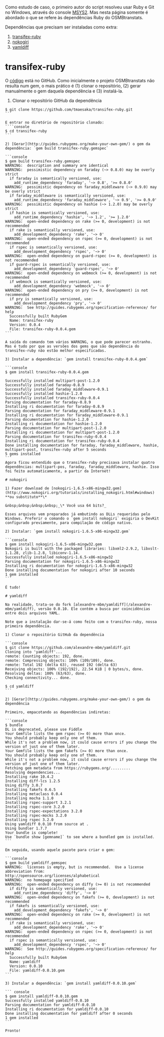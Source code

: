 Como estudo de caso, o primeiro autor do script resolveu usar Ruby e Git no Windows, através do console [MSYS2](http://msys2.github.io). Mas nesta página somente é abordado o que se refere às dependências Ruby do OSMBtranstats.

Dependências que precisam ser instaladas como extra:

1. [transifex-ruby](#transifex-ruby)
1. [nokogiri](#nokogiri)
1. [yamldiff](#yamldiff)

# transifex-ruby

O [código](https://github.com/tmaesaka/transifex-ruby) está no GitHub. Como inicialmente o projeto  OSMBtranstats não resulta num gem, o mais prático é (1) clonar o repositório, (2) gerar manualmente o gem daquela dependência e (3) instalá-la.

1) Clonar o repositório GitHub da dependência

````console
$ git clone https://github.com/tmaesaka/transifex-ruby.git
```

E entrar no diretório de repositório clonado:
````console
$ cd transifex-ruby
```

2) [Gerar](http://guides.rubygems.org/make-your-own-gem/) o gem da dependência: `gem build transifex-ruby.gemspec`

```console
$ gem build transifex-ruby.gemspec
WARNING:  description and summary are identical
WARNING:  pessimistic dependency on faraday (~> 0.8.0) may be overly strict
  if faraday is semantically versioned, use:
    add_runtime_dependency 'faraday', '~> 0.8', '>= 0.8.0'
WARNING:  pessimistic dependency on faraday_middleware (~> 0.9.0) may be overly strict
  if faraday_middleware is semantically versioned, use:
    add_runtime_dependency 'faraday_middleware', '~> 0.9', '>= 0.9.0'
WARNING:  pessimistic dependency on hashie (~> 1.2.0) may be overly strict
  if hashie is semantically versioned, use:
    add_runtime_dependency 'hashie', '~> 1.2', '>= 1.2.0'
WARNING:  open-ended dependency on rake (>= 0, development) is not recommended
  if rake is semantically versioned, use:
    add_development_dependency 'rake', '~> 0'
WARNING:  open-ended dependency on rspec (>= 0, development) is not recommended
  if rspec is semantically versioned, use:
    add_development_dependency 'rspec', '~> 0'
WARNING:  open-ended dependency on guard-rspec (>= 0, development) is not recommended
  if guard-rspec is semantically versioned, use:
    add_development_dependency 'guard-rspec', '~> 0'
WARNING:  open-ended dependency on webmock (>= 0, development) is not recommended
  if webmock is semantically versioned, use:
    add_development_dependency 'webmock', '~> 0'
WARNING:  open-ended dependency on pry (>= 0, development) is not recommended
  if pry is semantically versioned, use:
    add_development_dependency 'pry', '~> 0'
WARNING:  See http://guides.rubygems.org/specification-reference/ for help
  Successfully built RubyGem
  Name: transifex-ruby
  Version: 0.0.4
  File: transifex-ruby-0.0.4.gem
```

A saída do comando tem vários WARNING, o que pode parecer estranho. Mas é tudo por que as versões dos gems que são dependência do transifex-ruby não estão melhor especificadas.

3) Instalar a dependência: `gem install transifex-ruby-0.0.4.gem`

```console
$ gem install transifex-ruby-0.0.4.gem

Successfully installed multipart-post-1.2.0
Successfully installed faraday-0.8.9
Successfully installed faraday_middleware-0.9.1
Successfully installed hashie-1.2.0
Successfully installed transifex-ruby-0.0.4
Parsing documentation for faraday-0.8.9
Installing ri documentation for faraday-0.8.9
Parsing documentation for faraday_middleware-0.9.1
Installing ri documentation for faraday_middleware-0.9.1
Parsing documentation for hashie-1.2.0
Installing ri documentation for hashie-1.2.0
Parsing documentation for multipart-post-1.2.0
Installing ri documentation for multipart-post-1.2.0
Parsing documentation for transifex-ruby-0.0.4
Installing ri documentation for transifex-ruby-0.0.4
Done installing documentation for faraday, faraday_middleware, hashie, multipart-post, transifex-ruby after 5 seconds
5 gems installed
```
Agora ficou entendido que o transifex-ruby precisava instalar quatro dependências: multipart-pos, faraday, faraday_middleware, hashie. Isso foi feito automaticamente, a partir da Internet!

# nokogiri

1) Fazer download de [nokogiri-1.6.5-x86-mingw32.gem](http://www.nokogiri.org/tutorials/installing_nokogiri.html#windows) **ou substituto**\*

&nbsp;&nbsp;&nbsp;&nbsp;_\* Você usa 64 bits?_

Esses arquivos vem preparados já embutindo as DLLs requeridas pelo Windows. Preferir o comando o `gem install nokogiri` exigiria o DevKit configurado previamente, para compilação de código nativo.

2) Instalar: `gem install nokogiri-1.6.5-x86-mingw32.gem`

```console
$ gem install nokogiri-1.6.5-x86-mingw32.gem
Nokogiri is built with the packaged libraries: libxml2-2.9.2, libxslt-1.1.28, zlib-1.2.8, libiconv-1.14.
Successfully installed nokogiri-1.6.5-x86-mingw32
Parsing documentation for nokogiri-1.6.5-x86-mingw32
Installing ri documentation for nokogiri-1.6.5-x86-mingw32
Done installing documentation for nokogiri after 10 seconds
1 gem installed
```

É tudo!

# yamldiff

Na realidade, trata-se do fork [alexandre-mbm/yamldiff](/alexandre-mbm/yamldiff), versão 0.0.10. Ele contém a busca por coincidências entre dois arquivos YAML.

Note que a instalação dar-se-á como feito com o transifex-ruby, nossa primeira dependência.

1) Clonar o repositório GitHub da dependência

```console
$ git clone https://github.com/alexandre-mbm/yamldiff.git
Cloning into 'yamldiff'...
remote: Counting objects: 192, done.
remote: Compressing objects: 100% (109/109), done.
remote: Total 192 (delta 63), reused 192 (delta 63)
Receiving objects: 100% (192/192), 22.54 KiB | 0 bytes/s, done.
Resolving deltas: 100% (63/63), done.
Checking connectivity... done.

$ cd yamldiff
```

2) [Gerar](http://guides.rubygems.org/make-your-own-gem/) o gem da dependência

Primeiro, empacotando as dependências indiretas:

```console
$ bundle
DL is deprecated, please use Fiddle
Your Gemfile lists the gem rspec (>= 0) more than once.
You should probably keep only one of them.
While it's not a problem now, it could cause errors if you change the version of just one of them later.
Your Gemfile lists the gem fakefs (>= 0) more than once.
You should probably keep only one of them.
While it's not a problem now, it could cause errors if you change the version of just one of them later.
Fetching gem metadata from https://rubygems.org/.........
Resolving dependencies...
Installing rake 10.4.2
Installing diff-lcs 1.2.5
Using diffy 3.0.7
Installing fakefs 0.6.5
Installing metaclass 0.0.4
Installing mocha 1.1.0
Installing rspec-support 3.2.1
Installing rspec-core 3.2.0
Installing rspec-expectations 3.2.0
Installing rspec-mocks 3.2.0
Installing rspec 3.2.0
Using yamldiff 0.0.10 from source at .
Using bundler 1.7.7
Your bundle is complete!
Use `bundle show [gemname]` to see where a bundled gem is installed.
```

Em seguida, usando aquele pacote para criar o gem:

```console
$ gem build yamldiff.gemspec
WARNING:  licenses is empty, but is recommended.  Use a license abbreviation from:
http://opensource.org/licenses/alphabetical
WARNING:  no homepage specified
WARNING:  open-ended dependency on diffy (>= 0) is not recommended
  if diffy is semantically versioned, use:
    add_runtime_dependency 'diffy', '~> 0'
WARNING:  open-ended dependency on fakefs (>= 0, development) is not recommended
  if fakefs is semantically versioned, use:
    add_development_dependency 'fakefs', '~> 0'
WARNING:  open-ended dependency on rake (>= 0, development) is not recommended
  if rake is semantically versioned, use:
    add_development_dependency 'rake', '~> 0'
WARNING:  open-ended dependency on rspec (>= 0, development) is not recommended
  if rspec is semantically versioned, use:
    add_development_dependency 'rspec', '~> 0'
WARNING:  See http://guides.rubygems.org/specification-reference/ for help
  Successfully built RubyGem
  Name: yamldiff
  Version: 0.0.10
  File: yamldiff-0.0.10.gem
```

3) Instalar a dependência: `gem install yamldiff-0.0.10.gem`

``` console
$ gem install yamldiff-0.0.10.gem
Successfully installed yamldiff-0.0.10
Parsing documentation for yamldiff-0.0.10
Installing ri documentation for yamldiff-0.0.10
Done installing documentation for yamldiff after 0 seconds
1 gem installed
```

Pronto!

